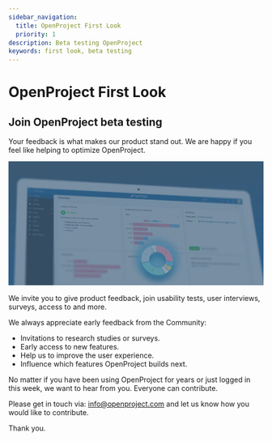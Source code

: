 ```yaml
---
sidebar_navigation:
  title: OpenProject First Look
  priority: 1
description: Beta testing OpenProject
keywords: first look, beta testing
---
```

# OpenProject First Look

## Join OpenProject beta testing

Your feedback is what makes our product stand out. We are happy if you feel like helping to optimize OpenProject. 

![OpenProject first look beta testing](openproject-first-look-beta-testing.jpg)

We invite you to give product feedback, join usability tests, user interviews, surveys, access to and more.

We always appreciate early feedback from the Community:

* Invitations to research studies or surveys.
* Early access to new features.
* Help us to improve the user experience.
* Influence which features OpenProject builds next.

No matter if you have been using OpenProject for years or just logged in this week, we want to hear from you. Everyone can contribute.

Please get in touch via: info@openproject.com and let us know how you would like to contribute.

Thank you.
